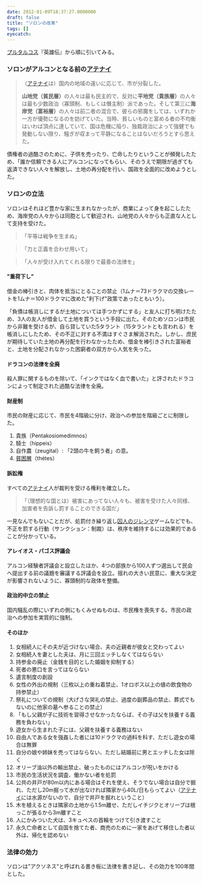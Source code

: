 ```yaml
---
date: 2012-01-09T18:37:27.0000000
draft: false
title: "ソロンの改革"
tags: []
eyecatch: 
---
```

<p><a class="keyword" href="http://d.hatena.ne.jp/keyword/%A5%D7%A5%EB%A5%BF%A5%EB%A5%B3%A5%B9">プルタルコス</a>『英雄伝』から順に引いてみる。</p>

<div class="section">
<h3>ソロンがアルコンとなる前の<a class="keyword" href="http://d.hatena.ne.jp/keyword/%A5%A2%A5%C6%A5%CA%A5%A4">アテナイ</a></h3>

<blockquote>
<p>（<a class="keyword" href="http://d.hatena.ne.jp/keyword/%A5%A2%A5%C6%A5%CA%A5%A4">アテナイ</a>は）国内の地域の違いに応じて、市が分裂した。</p><p><b>山地党（貧民層）</b>の人々は最も民主的で、反対に<b>平地党（貴族層）</b>の人々は最も少数政治（寡頭制、もしくは僭主制）派であった。そして第三に<b>海岸党（富裕層）</b>の人々は前二者の混合で、彼らの邪魔をしては、いずれか一方が優勢になるのを妨げていた。当時、貧しいものと富める者の不均衡はいわば頂点に達していて、国は危機に陥り、独裁政治によって強健でも発動しない限り、騒ぎが収まって平静になることはないだろうとすら思えた。</p>

</blockquote>
<p>債権者の過酷さのために、子供を売ったり、亡命したりということが頻発したため、「誰か信頼できる人にアルコンになってもらい、そのうえで期限が過ぎても返済できない人々を解放し、土地の再分配を行い、国政を全面的に改めようとした。</p>

</div>
<div class="section">
<h3>ソロンの立法</h3>
<p>ソロンはそれほど豊かな家に生まれなかったが、商業によって身を起こしたため、海岸党の人々からは同胞として歓迎され、山地党の人々からも正直な人として支持を受けた。</p>

<blockquote>
<p>「平等は戦争を生まぬ」</p>

</blockquote>

<blockquote>
<p>「力と正義を合わせ用いて」</p>

</blockquote>

<blockquote>
<p>「人々が受け入れてくれる限りで最善の法律を」</p>

</blockquote>

<div class="section">
<h4>"重荷下し"</h4>
<p>借金の棒引きと、肉体を抵当にとることの禁止（1ムナ＝73ドラクマの交換レートを1ムナ＝100ドラクマに改めた"利下げ"政策であったともいう）。</p><p>「負債は帳消しにするが土地については手つかずにする」と友人に打ち明けたため、3人の友人が借金して土地を買うという手段に出た。そのためソロンは市民から非難を受けるが、自ら貸していた5タラント（15タラントとも言われる）を帳消しにしたため、その不正に対する不満はすぐさま解消された。しかし、庶民が期待していた土地の再分配を行わなかったため、借金を棒引きされた富裕者と、土地を分配されなかった困窮者の双方から人気を失った。</p>

</div>
<div class="section">
<h4>ドラコンの法律を全廃</h4>
<p>殺人罪に関するものを除いて、「インクではなく血で書いた」と評されたドラコンによって制定された過酷な法律を全廃。</p>

</div>
<div class="section">
<h4>財産制</h4>
<p>市民の財産に応じて、市民を4階級に分け、政治への参加を階級ごとに制限した。</p>

<ol>
<li>貴族（Pentakosiomedimnos）</li>
<li>騎士（hippeis）</li>
<li>自作農（zeugital）: 「2頭の牛を飼う者」の意。</li>
<li><a class="keyword" href="http://d.hatena.ne.jp/keyword/%C9%CF%BA%A4%C1%D8">貧困層</a>（thétes）</li>
</ol>
</div>
<div class="section">
<h4>訴訟権</h4>
<p>すべての<a class="keyword" href="http://d.hatena.ne.jp/keyword/%A5%A2%A5%C6%A5%CA%A5%A4">アテナイ</a>人が裁判を受ける権利を確立した。</p>

<blockquote>
<p>「（理想的な国とは）被害にあってない人々も、被害を受けた人々同様、加害者を告訴し罰することのできる国だ」</p>

</blockquote>
<p>一見なんでもないことだが、処罰付き繰り返し<a class="keyword" href="http://d.hatena.ne.jp/keyword/%BC%FC%BF%CD%A4%CE%A5%B8%A5%EC%A5%F3%A5%DE">囚人のジレンマ</a>ゲームなどでも、不正を罰する行動（サンクション：制裁）は、秩序を維持するには効果的であることが分かっている。</p>

</div>
<div class="section">
<h4>アレイオス・パゴス評議会</h4>
<p>アルコン経験者評議会と設立したほか、4つの部族から100人ずつ選出して民会へ提出する前の議題を審議する評議会を設立。揺れの大きい民意に、重大な決定が影響されないように、寡頭制的な政体を整備。</p>

</div>
<div class="section">
<h4>政治的中立の禁止</h4>
<p>国内騒乱の際にいずれの側にもくみせぬものは、市民権を喪失する。市民の政治への参加を実質的に強制。</p>

</div>
<div class="section">
<h4>そのほか</h4>

<ol>
<li>女相続人にその夫が近づけない場合、夫の近親者が彼女と交わってよい</li>
<li>女相続人を妻とした夫は、月に三回エッチしなくてはならない</li>
<li>持参金の廃止（金銭を目的とした婚姻を抑制する）</li>
<li>死者の悪口を言ってはならない</li>
<li>遺言制度の創設</li>
<li>女性の外出の規制（三枚以上の重ね着禁止、1オロボス以上の値の飲食物の持参禁止）</li>
<li>祭礼についての規制（大げさな哭礼の禁止、過度の副葬品の禁止、葬式でもないのに他家の墓へ参ることの禁止）</li>
<li>「もし父親が子に技術を習得させなかったならば、その子は父を扶養する義務を負わない」</li>
<li>遊女から生まれた子には、父親を扶養する義務はない</li>
<li>自由人である女を強姦した者には10ドラクマの過料を科す、ただし遊女の場合は無罪</li>
<li>自分の娘や姉妹を売ってはならない、ただし結婚前に男とエッチした女は除く</li>
<li>オリーブ油以外の輸出禁止、破ったものにはアルコンが呪いをかける</li>
<li>市民の生活状況を調査、働かない者を処罰</li>
<li>公共の井戸が80m以内にある場合はそれを使え、そうでない場合は自分で掘れ、ただし20m掘って水が出なければ隣家から40L/日もらってよい（<a class="keyword" href="http://d.hatena.ne.jp/keyword/%A5%A2%A5%C6%A5%CA%A5%A4">アテナイ</a>には水源がないので、自分で井戸を掘れということ）</li>
<li>木を植えるときは隣家の土地から1.5m離せ、ただしイチジクとオリーブは根っこが張るから3m離すこと</li>
<li>人にかみついた犬は、3キュペスの首輪をつけて引き渡すこと</li>
<li>永久亡命者として自国を捨てた者、商売のために一家をあげて移住した者以外は、帰化を認めない</li>
</ol>
</div>
</div>
<div class="section">
<h3>法律の効力</h3>
<p>ソロンは"アクソネス"と呼ばれる書き板に法律を書き記し、その効力を100年間とした。</p>

</div>